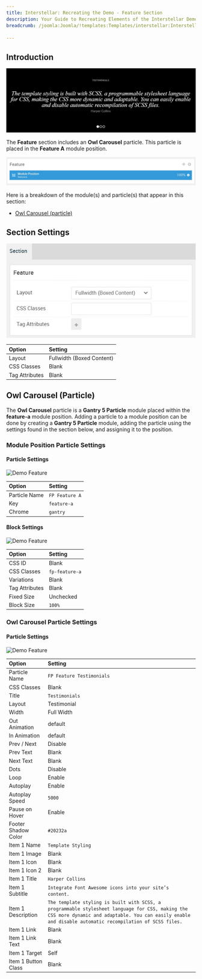 ```yaml
---
title: Interstellar: Recreating the Demo - Feature Section
description: Your Guide to Recreating Elements of the Interstellar Demo for Joomla
breadcrumb: /joomla:Joomla/!templates:Templates/interstellar:Interstellar

---
```


## Introduction

![](assets/demo_5.jpeg)

The **Feature** section includes an **Owl Carousel** particle. This particle is placed in the **Feature A** module position.

![](assets/home_feature.jpeg)

Here is a breakdown of the module(s) and particle(s) that appear in this section:

* [Owl Carousel (particle)](#image-grid-(particle))

## Section Settings

![](assets/demo_feature_settings.jpeg)

| Option           | Setting                   |
| :--------------- | :----------               |
| Layout           | Fullwidth (Boxed Content) |
| CSS Classes      | Blank                     |
| Tag Attributes   | Blank                     |

## Owl Carousel (Particle)

The **Owl Carousel** particle is a **Gantry 5 Particle** module placed within the **feature-a** module position. Adding a particle to a module position can be done by creating a **Gantry 5 Particle** module, adding the particle using the settings found in the section below, and assigning it to the position.

### Module Position Particle Settings

#### Particle Settings

![Demo Feature](demo_feature_1.jpeg)

| Option        | Setting        |
| :-----        | :-----         |
| Particle Name | `FP Feature A` |
| Key           | `feature-a`    |
| Chrome        | `gantry`       |

#### Block Settings

![Demo Feature](demo_feature_2.jpeg)

| Option         | Setting        |
| :-----         | :-----         |
| CSS ID         | Blank          |
| CSS Classes    | `fp-feature-a` |
| Variations     | Blank          |
| Tag Attributes | Blank          |
| Fixed Size     | Unchecked      |
| Block Size     | `100%`         |

### Owl Carousel Particle Settings

#### Particle Settings

![Demo Feature](demo_feature_3.jpeg)

| Option              | Setting                                                                                                                                                                                                    |
| :-----              | :-----                                                                                                                                                                                                     |
| Particle Name       | `FP Feature Testimonials`                                                                                                                                                                                  |
| CSS Classes         | Blank                                                                                                                                                                                                      |
| Title               | `Testimonials`                                                                                                                                                                                             |
| Layout              | Testimonial                                                                                                                                                                                                |
| Width               | Full Width                                                                                                                                                                                                 |
| Out Animation       | default                                                                                                                                                                                                    |
| In Animation        | default                                                                                                                                                                                                    |
| Prev / Next         | Disable                                                                                                                                                                                                    |
| Prev Text           | Blank                                                                                                                                                                                                      |
| Next Text           | Blank                                                                                                                                                                                                      |
| Dots                | Disable                                                                                                                                                                                                    |
| Loop                | Enable                                                                                                                                                                                                     |
| Autoplay            | Enable                                                                                                                                                                                                     |
| Autoplay Speed      | `5000`                                                                                                                                                                                                     |
| Pause on Hover      | Enable                                                                                                                                                                                                     |
| Footer Shadow Color | `#20232a`                                                                                                                                                                                                  |
| Item 1 Name         | `Template Styling`                                                                                                                                                                                         |
| Item 1 Image        | Blank                                                                                                                                                                                                      |
| Item 1 Icon         | Blank                                                                                                                                                                                                      |
| Item 1 Icon 2       | Blank                                                                                                                                                                                                      |
| Item 1 Title        | `Harper Collins`                                                                                                                                                                                           |
| Item 1 Subtitle     | `Integrate Font Awesome icons into your site’s content.`                                                                                                                                                   |
| Item 1 Description  | `The template styling is built with SCSS, a programmable stylesheet language for CSS, making the CSS more dynamic and adaptable. You can easily enable and disable automatic recompilation of SCSS files.` |
| Item 1 Link         | Blank                                                                                                                                                                                                      |
| Item 1 Link Text    | Blank                                                                                                                                                                                                      |
| Item 1 Target       | Self                                                                                                                                                                                                       |
| Item 1 Button Class | Blank                                                                                                                                                                                                      |